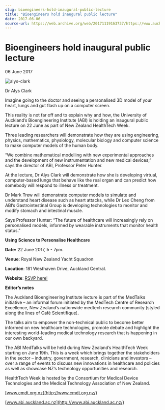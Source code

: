 ```yaml
---
slug: bioengineers-hold-inaugural-public-lecture
title: "Bioengineers hold inaugural public lecture"
date: 2017-06-06
source-url: https://web.archive.org/web/20171119163737/https://www.auckland.ac.nz/en/about/news-events-and-notices/news/news-2017/06/bioengineers-hold-inaugural-public-lecture.html
---
```

Bioengineers hold inaugural public lecture
==========================================

06 June 2017

![alys-clark](https://www.auckland.ac.nz/en/about/news-events-and-notices/news/news-2017/06/bioengineers-hold-inaugural-public-lecture/_jcr_content/par/textimage/image.img.jpg/1496709622859.jpg "alys-clark")

Dr Alys Clark

Imagine going to the doctor and seeing a personalised 3D model of your heart, lungs and gut flash up on a computer screen.

This reality is not far off and to explain why and how, the University of Auckland’s Bioengineering Institute (ABI) is holding an inaugural public lecture on 22 June as part of New Zealand HealthTech Week.

Three leading researchers will demonstrate how they are using engineering, physics, mathematics, physiology, molecular biology and computer science to make computer models of the human body.

“We combine mathematical modelling with new experimental approaches and the development of new instrumentation and new medical devices,” says the director of ABI, Professor Peter Hunter.

At the lecture, Dr Alys Clark will demonstrate how she is developing virtual, computer-based lungs that behave like the real organ and can predict how somebody will respond to illness or treatment.

Dr Mark Trew will demonstrate computer models to simulate and understand heart disease such as heart attacks, while Dr Leo Cheng from ABI’s Gastrointestinal Group is developing technologies to monitor and modify stomach and intestinal muscle.

Says Professor Hunter: “The future of healthcare will increasingly rely on personalised models, informed by wearable instruments that monitor health status.”

**Using Science to Personalise Healthcare**

**Date:** 22 June 2017, 5 - 7pm.

**Venue**: Royal New Zealand Yacht Squadron

**Location**: 181 Westhaven Drive, Auckland Central.

**Website**: [RSVP here!](https://www.eventbrite.co.nz/e/using-science-to-personalize-healthcare-tickets-34739315227 "RSVP here!")

**Editor’s notes**

The Auckland Bioengineering Institute lecture is part of the MedTalks initiative – an informal forum initiated by the MedTech Centre of Research Excellence, New Zealand’s nationwide medtech research community (styled along the lines of Café Scientifique).

The talks aim to empower the non-technical public to become better informed on new healthcare technologies, promote debate and highlight the interesting world-leading medical technology research that is happening in our own backyard.

The ABI MedTalks will be held during New Zealand’s HealthTech Week starting on June 19th. This is a week which brings together the stakeholders in the sector – industry, government, research, clinicians and investors – over a range of events to discuss new innovations in healthcare and policies as well as showcase NZ’s technology opportunities and research.

HealthTech Week is hosted by the Consortium for Medical Device Technologies and the Medical Technology Association of New Zealand.

[www.cmdt.org.nz](http://www.cmdt.org.nz/)

[www.abi.auckland.ac.nz](http://www.abi.auckland.ac.nz/)